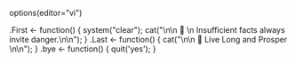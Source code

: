 options(editor="vi")

.First <- function() { system("clear"); cat("\n\n  🖖  \n  Insufficient facts always invite danger.\n\n"); }
.Last  <- function() { cat("\n\n  🖖  Live Long and Prosper \n\n"); }
.bye   <- function() { quit('yes'); }

